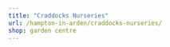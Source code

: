 ```yaml
---
title: "Craddocks Nurseries"
url: /hampton-in-arden/craddocks-nurseries/
shop: garden centre
---
```

